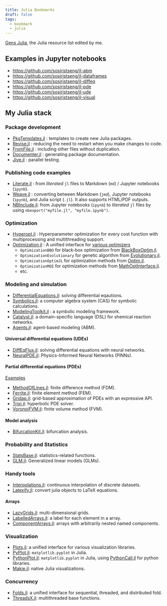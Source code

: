 ```yaml
---
title: Julia Bookmarks
draft: false
tags:
  - bookmark
  - julia
---
```

[Gens Julia](https://gensjulia.pages.dev/), the Julia resource list edited by me.
## Examples in Jupyter notebooks

- https://github.com/sosiristseng/jl-abm
- https://github.com/sosiristseng/jl-dataframes
- https://github.com/sosiristseng/jl-diffeq
- https://github.com/sosiristseng/jl-pde
- https://github.com/sosiristseng/jl-ude
- https://github.com/sosiristseng/jl-visual

## My Julia stack

### Package development

- [PkgTemplates.jl](https://github.com/invenia/PkgTemplates.jl) : templates to create new Julia packages.
- [Revise.jl](https://github.com/timholy/Revise.jl) : reducing the need to restart when you make changes to code.
- [FromFile.jl](https://github.com/Roger-luo/FromFile.jl) : including other files without duplication.
- [Documenter.jl](https://github.com/JuliaDocs/Documenter.jl) : generating package documentation.
- [Jive.jl](https://github.com/wookay/Jive.jl) : parallel testing.

### Publishing code examples

- [Literate.jl](https://github.com/fredrikekre/Literate.jl) : from _literated_ `jl` files to Markdown (`md`) / Jupyter notebooks (`ipynb`).
- [Weave.jl](https://github.com/JunoLab/Weave.jl) : converting between Markdown (`jmd`), Jupyter notebooks (`ipynb`), and Julia script (`.jl`). It also supports HTML/PDF outputs.
- [NBInclude.jl](https://github.com/stevengj/NBInclude.jl): from Jupyter notebooks (`ipynb`) to _literated_ `jl` files by using `nbexport("myfile.jl", "myfile.ipynb")`.

### Optimization

- [Hyperopt.jl](https://github.com/baggepinnen/Hyperopt.jl) : Hyperparameter optimization for every cost function with multiprocessing and multithreading support.
- [Optimization.jl](https://github.com/SciML/Optimization.jl) : A unified interface for [various optimizers](https://docs.sciml.ai/Optimization/stable/#Overview-of-the-Optimizers)
    - `OptimizationBBO` for black-box optimization from [BlackBoxOptim.jl](https://github.com/robertfeldt/BlackBoxOptim.jl).
    - `OptimizationEvolutionary` for genetic algorithm from [Evolutionary.jl](https://github.com/wildart/Evolutionary.jl).
    - `OptimizationOptimJL` for optimization methods from [Optim.jl](https://github.com/JuliaNLSolvers/Optim.jl).
    - `OptimizationMOI` for optimization methods from [MathOptInterface.jl](https://github.com/jump-dev/MathOptInterface.jl).
    - etc.

### Modeling and simulation

- [DifferentialEquations.jl][]: solving differential eqautions.
- [Symbolics.jl][]: a computer algebra system (CAS) for symbolic calculations.
- [ModelingToolkit.jl][] : a symbolic modeling framework.
- [Catalyst.jl][]: a domain-specific language (DSL) for shemical reaction networks.
- [Agents.jl][]: agent-based modeling (ABM).

[Symbolics.jl]: https://github.com/JuliaSymbolics/Symbolics.jl
[ModelingToolkit.jl]: https://github.com/SciML/ModelingToolkit.jl
[Catalyst.jl]: https://github.com/SciML/Catalyst.jl
[DifferentialEquations.jl]: https://github.com/SciML/DifferentialEquations.jl
[Agents.jl]: https://github.com/JuliaDynamics/Agents.jl

#### Universal differential equations (UDEs)

- [DiffEqFlux.jl][]: solving differential equations with neural networks.
- [NeuralPDE.jl][]: Physics-Informed Neural Networks (PINNs).

[DiffEqFlux.jl]: https://github.com/SciML/DiffEqFlux.jl
[NeuralPDE.jl]: https://github.com/SciML/NeuralPDE.jl

#### Partial differential equations (PDEs)

[Examples](https://sosiristseng.github.io/jl-pde/)

- [MethodOfLines.jl][]: finite difference method (FDM).
- [Ferrite.jl][]: finite element method (FEM).
- [Gridap.jl][]: grid-based approximation of PDEs with an expressive API.
- [Trixi.jl][]: hyperbolic PDE solver.
- [VoronoiFVM.jl][]: finite volume method (FVM).

[MethodOfLines.jl]: https://github.com/SciML/MethodOfLines.jl
[Ferrite.jl]: https://github.com/Ferrite-FEM/Ferrite.jl
[Gridap.jl]: https://github.com/gridap/Gridap.jl
[Trixi.jl]: https://github.com/trixi-framework/Trixi.jl
[VoronoiFVM.jl]: https://github.com/j-fu/VoronoiFVM.jl

#### Model analysis

- [BifurcationKit.jl][]: bifurcation analysis.

[BifurcationKit.jl]: https://github.com/bifurcationkit/BifurcationKit.jl

### Probability and Statistics

- [StatsBase.jl][]: statistics-related functions.
- [GLM.jl][]: Generalized linear models (GLMs).

[GLM.jl]: https://github.com/JuliaStats/GLM.jl
[StatsBase.jl]: https://github.com/JuliaStats/StatsBase.jl

### Handy tools

- [Interpolations.jl][]: continuous interpolation of discrete datasets.
- [Latexify.jl][]: convert julia objects to LaTeX equations.

[Interpolations.jl]: https://github.com/JuliaMath/Interpolations.jl
[Latexify.jl]: https://github.com/korsbo/Latexify.jl

#### Arrays

- [LazyGrids.jl][]: multi-dimensional grids.
- [LabelledArrays.jl][]: a label for each element in a array.
- [ComponentArrays.jl][]: arrays with arbitrarily nested named components.

[LazyGrids.jl]: https://github.com/JuliaArrays/LazyGrids.jl
[LabelledArrays.jl]: https://github.com/SciML/LabelledArrays.jl
[ComponentArrays.jl]: https://github.com/jonniedie/ComponentArrays.jl

### Visualization

- [Plots.jl][]: a unified interface for various visualization libraries.
- [PyPlot.jl][]: `matplotlib.pyplot` in Julia.
- [PythonPlot.jl][]: `matplotlib.pyplot` in Julia, using [PythonCall.jl][] for python libraries.
- [Makie.jl][]: native Julia visualizations.

[Plots.jl]: https://github.com/JuliaPlots/Plots.jl
[PyPlot.jl]: https://github.com/JuliaPy/PyPlot.jl
[PythonPlot.jl]: https://github.com/stevengj/PythonPlot.jl
[PythonCall.jl]: https://github.com/cjdoris/PythonCall.jl
[Makie.jl]: https://github.com/MakieOrg/Makie.jl

### Concurrency

- [Folds.jl][Folds.jl]: a unified interface for sequential, threaded, and distributed fold.
- [ThreadsX.jl][]: multithreaded base functions.

[Folds.jl]: https://github.com/JuliaFolds/Folds.jl
[ThreadsX.jl]: https://github.com/tkf/ThreadsX.jl
